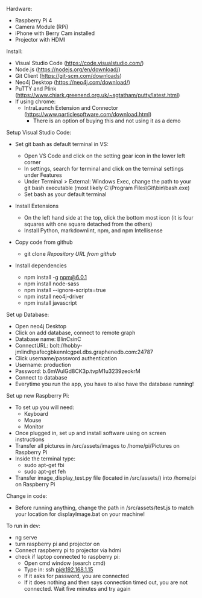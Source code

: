 Hardware:
 - Raspberry Pi 4
 - Camera Module (RPi)
 - iPhone with Berry Cam installed
 - Projector with HDMI 

Install:
 - Visual Studio Code (https://code.visualstudio.com/)
 - Node.js (https://nodejs.org/en/download/)
 - Git Client (https://git-scm.com/downloads)
 - Neo4j Desktop (https://neo4j.com/download/)
 - PuTTY and Plink (https://www.chiark.greenend.org.uk/~sgtatham/putty/latest.html)
 - If using chrome:
   - IntraLaunch Extension and Connector (https://www.particlesoftware.com/download.html)
     * There is an option of buying this and not using it as a demo 

Setup Visual Studio Code:
 * Set git bash as default terminal in VS:
    - Open VS Code and click on the setting gear icon in the lower left corner
    - In settings, search for terminal and click on the terminal settings under Features
    - Under Terminal > External: Windows Exec, change the path to your git bash executable (most likely C:\Program Files\Git\bin\bash.exe)
    - Set bash as your default terminal

 * Install Extensions
   - On the left hand side at the top, click the bottom most icon (it is four squares with one square detached from the others)
   - Install Python, markdownlint, npm, and npm Intellisense 
   
 * Copy code from github
    - git clone *Repository URL from github*

 * Install dependencies
    - npm install -g npm@6.0.1
    - npm install node-sass
    - npm install --ignore-scripts=true
    - npm install neo4j-driver
    - npm install javascript

Set up Database:
  - Open neo4j Desktop
  - Click on add database, connect to remote graph
  - Database name: BlinCsinC
  - ConnectURL: bolt://hobby-jmlindhpafecgbkennlcgpel.dbs.graphenedb.com:24787
  - Click username/password authentication
  - Username: production
  - Password: b.6mWulGd8CK3p.tvpM1u3239zeokrM
  - Connect to database
  - Everytime you run the app, you have to also have the database running!

Set up new Raspberry Pi:
  - To set up you will need:
    - Keyboard
    - Mouse 
    - Monitor 
  - Once plugged in, set up and install software using on screen instructions
  - Transfer all pictures in /src/assets/images to /home/pi/Pictures on Raspberry Pi
  - Inside the terminal type:
    - sudo apt-get fbi
    - sudo apt-get feh
  - Transfer image_display_test.py file (located in /src/assets/) into /home/pi on Raspberry Pi

Change in code:
  - Before running anything, change the path in /src/assets/test.js to match your location for displayImage.bat on your machine!

 To run in dev:
  - ng serve
  - turn raspberry pi and projector on
  - Connect raspberry pi to projector via hdmi
  - check if laptop connected to raspberry pi:
    - Open cmd window (search cmd)
    - Type in: ssh pi@192.168.1.15
    - If it asks for password, you are connected
    - If it does nothing and then says connection timed out, you are not connected. Wait five minutes and try again
